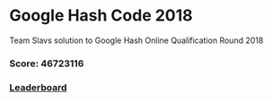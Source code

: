 # Google Hash Code 2018
Team Slavs solution to Google Hash Online Qualification Round 2018
### Score: 46723116
### [Leaderboard](https://hashcode.withgoogle.com/hashcode_2018.html)
